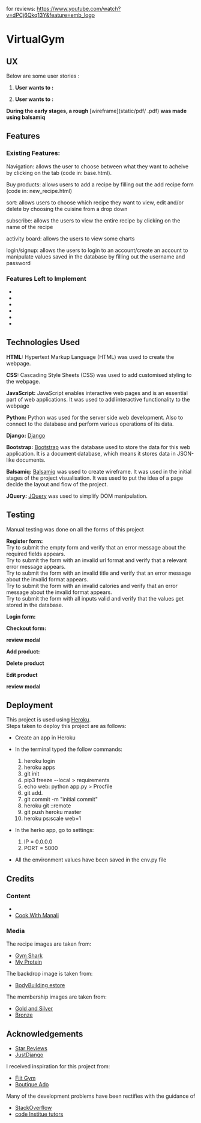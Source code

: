 for reviews: https://www.youtube.com/watch?v=dPCj6Qkq13Y&feature=emb_logo


# VirtualGym


## UX



Below are some user stories :
1. __User wants to :__  
    
      
2. __User wants to :__  
  


__During the early stages, a rough__ [wireframe](static/pdf/ .pdf) __was made using balsamiq__  


## Features

### Existing Features:
Navigation: allows the user to choose between what they want to acheive by clicking on the tab (code in: base.html).

Buy products: allows users to add a recipe by filling out the add recipe form (code in: new_recipe.html)

sort: allows users to choose which recipe they want to view, edit and/or delete by choosing the cuisine from a drop down

subscribe: allows the users to view the entire recipe by clicking on the name of the recipe

activity board: allows the users to view some charts

login/signup: allows the users to login to an account/create an account to manipulate values saved in the database by filling out the username and password

### Features Left to Implement
* 
* 
* 
* 
* 
*  


## Technologies Used

**HTML:** Hypertext Markup Language (HTML) was used to create the webpage. 

**CSS:** Cascading Style Sheets (CSS) was used to add customised styling to the webpage.

**JavaScript:**  JavaScript enables interactive web pages and is an essential part of web applications. It was used to add interactive functionality to the webpage

**Python:** Python was used for the server side web development. Also to connect to the database and perform various operations of its data.

**Django:** [Django](https://) 

**Bootstrap:** [Bootstrap](https://) was 
the database used to store the data for this web application. 
It is a document database, which means it stores data in JSON-like documents.

**Balsamiq:** [Balsamiq](https://balsamiq.com/) was used to create wireframe. It was used in the initial stages of the project visualisation. It was used to put the idea of a page decide the layout and flow of the project. 

**JQuery:** [JQuery](https://jquery.com/) was used to simplify DOM manipulation.

## Testing

Manual testing was done on all the forms of this project

**Register form:**  
Try to submit the empty form and verify that an error message about the required fields appears.  
Try to submit the form with an invalid url format and verify that a relevant error message appears.  
Try to submit the form with an invalid title and verify that an error message about the invalid format appears.  
Try to submit the form with an invalid calories and verify that an error message about the invalid format appears.  
Try to submit the form with all inputs valid and verify that the values get stored in the database. 

**Login form:**   

**Checkout form:**  

**review modal**

**Add product:**  

**Delete product**

**Edit product**

**review modal**

## Deployment

This project is used using [Heroku](https://dashboard.heroku.com/apps).  
Steps taken to deploy this project are as follows:  
* Create an app in Heroku  
* In the terminal typed the follow commands:  
    1. heroku login  
    1. heroku apps
    1. git init
    1. pip3 freeze --local > requirements
    1. echo web: python <span>app.py</span> > Procfile
    1. git add.
    1. git commit -m "initial commit"
    1. heroku git ::remote
    1. git push heroku master
    1. heroku ps:scale web=1
* In the herko app, go to settings:
    1. IP = 0.0.0.0
    1. PORT = 5000
 
* All the environment values have been saved in the env.py file

## Credits


### Content 
* 
* [Cook With Manali](https://www.cookwithmanali.com/)  

### Media
The recipe images are taken from:
* [Gym Shark](https://uk.gymshark.com/)
* [My Protein](https://www.myprotein.com/)

The backdrop image is taken from:
* [BodyBuilding estore](http://www.bodybuildingestore.com/)

The membership images are taken from:
* [Gold and Silver](http://alliancenola.org/)
* [Bronze](https://www.cmanextstep.com/)

## Acknowledgements
* [Star Reviews]()
* [JustDjango]()

I received inspiration for this project from:  
* [Fiit Gym](https://fiit.tv/)
* [Boutique Ado](https://github.com/ckz8780/boutique_ado_v1/tree/b5e178737596a1a1cf5be50345dc770b119918fd)

Many of the development problems have been rectifies with the guidance of 
* [StackOverflow](https://stackoverflow.com/)
* [code Institue tutors](https://courses.codeinstitute.net/login)